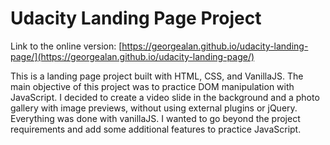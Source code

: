 # Udacity Landing Page Project

Link to the online version: [https://georgealan.github.io/udacity-landing-page/](https://georgealan.github.io/udacity-landing-page/)



This is a landing page project built with HTML, CSS, and VanillaJS. The main objective of this project was to practice DOM manipulation with JavaScript. I decided to create a video slide in the background and a photo gallery with image previews, without using external plugins or jQuery. Everything was done with vanillaJS. I wanted to go beyond the project requirements and add some additional features to practice JavaScript.